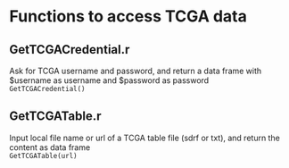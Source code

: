 # Functions to access TCGA data
## GetTCGACredential.r
Ask for TCGA username and password, and return a data frame with $username as username and $password as password <br>
`GetTCGACredential()`

## GetTCGATable.r
Input local file name or url of a TCGA table file (sdrf or txt), and return the content as data frame <br>
`GetTCGATable(url)`
